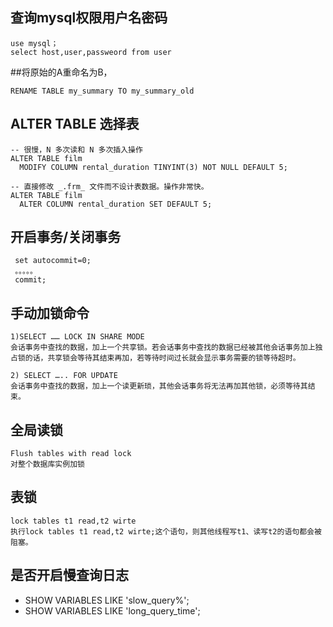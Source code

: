 
## 查询mysql权限用户名密码
````
use mysql；
select host,user,passweord from user
````
##将原始的A重命名为B，
````
RENAME TABLE my_summary TO my_summary_old
````
## ALTER TABLE 选择表
````
-- 很慢，N 多次读和 N 多次插入操作
ALTER TABLE film
  MODIFY COLUMN rental_duration TINYINT(3) NOT NULL DEFAULT 5;

-- 直接修改 _.frm_ 文件而不设计表数据。操作非常快。
ALTER TABLE film
  ALTER COLUMN rental_duration SET DEFAULT 5;
````
## 开启事务/关闭事务

````
 set autocommit=0;
 。。。。。
 commit;
````
## 手动加锁命令
````
1)SELECT …… LOCK IN SHARE MODE 
会话事务中查找的数据，加上一个共享锁。若会话事务中查找的数据已经被其他会话事务加上独占锁的话，共享锁会等待其结束再加，若等待时间过长就会显示事务需要的锁等待超时。 

2) SELECT ….. FOR UPDATE 
会话事务中查找的数据，加上一个读更新琐，其他会话事务将无法再加其他锁，必须等待其结束。 
````
## 全局读锁
````
Flush tables with read lock
对整个数据库实例加锁
````
## 表锁
````
lock tables t1 read,t2 wirte
执行lock tables t1 read,t2 wirte;这个语句，则其他线程写t1、读写t2的语句都会被阻塞。
````
## 是否开启慢查询日志
* SHOW VARIABLES LIKE 'slow_query%';
* SHOW VARIABLES LIKE 'long_query_time';